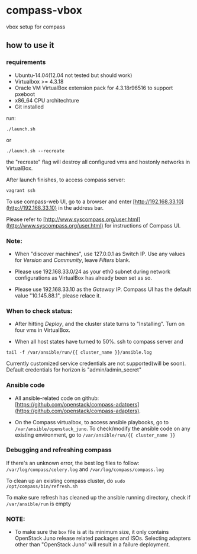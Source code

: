 # compass-vbox
vbox setup for compass

## how to use it

### requirements

* Ubuntu-14.04(12.04 not tested but should work)
* Virtualbox >= 4.3.18
* Oracle VM VirtualBox extension pack for 4.3.18r96516 to support pxeboot
* x86_64 CPU architechture
* Git installed

run:

```
./launch.sh
```

or 

```
./launch.sh --recreate
```

the "recreate" flag will destroy all configured vms and hostonly networks in VirtualBox.

After launch finishes, to access compass server:

```
vagrant ssh
```

To use compass-web UI, go to a browser and enter [http://192.168.33.10](http://192.168.33.10) in the address bar.

Please refer to [http://www.syscompass.org/user.html](http://www.syscompass.org/user.html) for instructions of Compass UI.

### Note:

* When "discover machines", use 127.0.0.1 as Switch IP. Use any values for *Version* and *Community*, leave *Filters* blank.

* Please use 192.168.33.0/24 as your eth0 subnet during network configurations as VirtualBox has already been set as so.

* Please use 192.168.33.10 as the *Gateway* IP. Compass UI has the default value "10.145.88.1", please relace it.

### When to check status:

* After hitting *Deploy*, and the cluster state turns to "Installing". Turn on four vms in VirtualBox.

* When all host states have turned to 50%. ssh to compass server and

```
tail -f /var/ansible/run/{{ cluster_name }}/ansible.log

```

Currently customized service credentials are not supported(will be soon). Default credentials for horizon is "admin/admin_secret"

### Ansible code

* All ansible-related code on github: [https://github.com/openstack/compass-adatpers](https://github.com/openstack/compass-adapters).

* On the Compass virtualbox, to access ansible playbooks, go to ```/var/ansible/openstack_juno```. To check/modify the ansible code on any existing environment, go to ```/var/ansible/run/{{ cluster_name }}```

### Debugging and refreshing compass

If there's an unknown error, the best log files to follow: ```/var/log/compass/celery.log``` and ```/var/log/compass/compass.log```

To clean up an existing compass cluster, do ```sudo /opt/compass/bin/refresh.sh```

To make sure refresh has cleaned up the ansible running directory, check if ```/var/ansible/run``` is empty

### NOTE:

* To make sure the `box` file is at its minimum size, it only contains OpenStack Juno release related packages and ISOs. Selecting adapters other than "OpenStack Juno" will result in a failure deployment.
